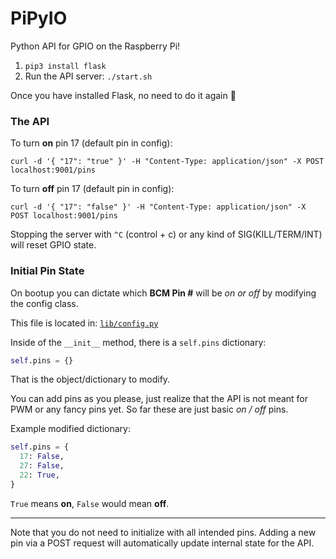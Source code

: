 # PiPyIO

Python API for GPIO on the Raspberry Pi!

1. `pip3 install flask`
1. Run the API server: `./start.sh`

Once you have installed Flask, no need to do it again :tada:

### The API

To turn **on** pin 17 (default pin in config):

`curl -d '{ "17": "true" }' -H "Content-Type: application/json" -X POST localhost:9001/pins`

To turn **off** pin 17 (default pin in config):

`curl -d '{ "17": "false" }' -H "Content-Type: application/json" -X POST localhost:9001/pins`

Stopping the server with `^C` (control + c) or any kind of SIG(KILL/TERM/INT) will reset GPIO state.

### Initial Pin State

On bootup you can dictate which **BCM Pin #** will be _on or off_ by modifying the config class.

This file is located in: [`lib/config.py`](https://github.com/selfup/pipyio/blob/master/lib/config.py)

Inside of the `__init__` method, there is a `self.pins` dictionary:

```python
self.pins = {}
```

That is the object/dictionary to modify.

You can add pins as you please, just realize that the API is not meant for PWM or any fancy pins yet. So far these are just basic _on / off_ pins.

Example modified dictionary:

```python
self.pins = {
  17: False,
  27: False,
  22: True,
}
```

`True` means **on**, `False` would mean **off**.

***

Note that you do not need to initialize with all intended pins. Adding a new pin via a POST request will automatically update internal state for the API.
